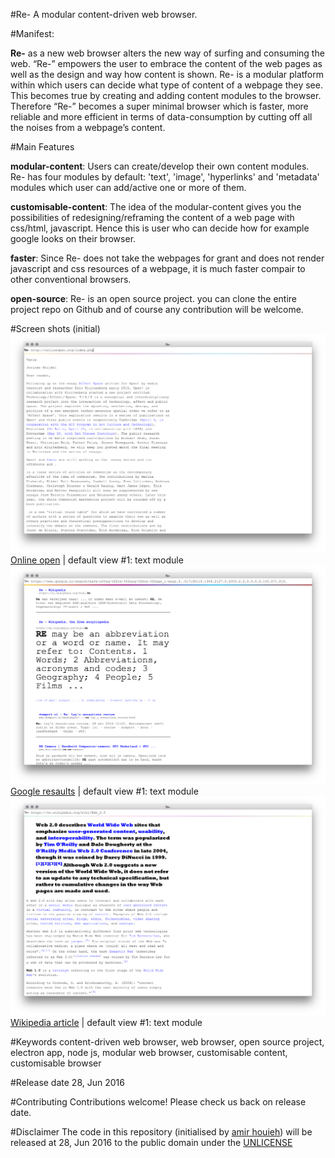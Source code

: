 #Re-
A modular content-driven web browser. 

#Manifest:

**Re-** as a new web browser alters the new way of surfing and consuming the web. “Re-” empowers the user to embrace the content of the web pages as well as the design and way how content is shown. Re- is a modular platform within which users can decide what type of content of a webpage they see. This becomes true by creating and adding content modules to the browser. Therefore “Re-” becomes a super minimal browser which is faster, more reliable and more efficient in terms of data-consumption by cutting off all the noises from a webpage’s content.

#Main Features 

**modular-content**: Users can create/develop their own content modules. Re- has four modules by default: 'text', 'image',  'hyperlinks' and 'metadata' modules which user can add/active one or more of them.

**customisable-content**: The idea of the modular-content gives you the possibilities of redesigning/reframing the content of a web page with css/html, javascript. Hence this is user who can decide how for example google looks on their browser.

**faster**: Since Re- does not take the webpages for grant and does not render javascript and css resources of a webpage, it is much faster compair to other conventional browsers.

**open-source**: Re- is an open source project. you can clone the entire project repo on Github and of course any contribution will be welcome. 


#Screen shots (initial)
![Re- A modular content-driven web browser.](resources/media/screen_shot_onlineopen.png?raw=true "Online open | default view #1: text module")
[Online open](http://onlineopen.org/index.php) | default view #1: text module
![Re- A modular content-driven web browser.](resources/media/screen_shot_google_resaults.png? "Google resaults | default view #1: text module")
[Google resaults](https://www.google.nl/search?safe=off&q=%22re-%22&oq=%22re-%22&gs_l=serp.3..0i7i30l10.1348.2137.0.2355.2.2.0.0.0.0.140.271.0j2.2.0....0...1.1.64.serp..0.2.270...0.7xqDxH838kc) | default view #1: text module
![Re- A modular content-driven web browser.](resources/media/screen_shot_wikipedia.png?raw=true "Wikipedia article | default view #1: text module")
[Wikipedia article](https://en.wikipedia.org/wiki/Web_2.0) | default view #1: text module


#Keywords
content-driven web browser, web browser, open source project, electron app, node js, modular web browser, customisable content, customisable browser

#Release date
28, Jun 2016

#Contributing
Contributions welcome! Please check us back on release date. 

#Disclaimer
The code in this repository (initialised by [amir houieh](https://github.com/amirhouieh)) will be released at 28, Jun 2016 to the public domain under the [UNLICENSE](./UNLICENSE)
